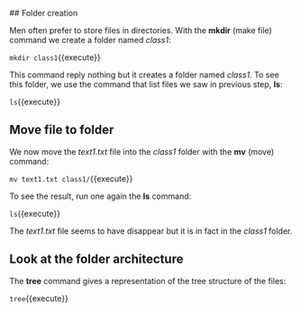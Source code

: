 ## Folder creation

Men often prefer to store files in directories. 
With the **mkdir** (make file) command we create a folder named _class1_:

`mkdir class1`{{execute}}

This command reply nothing but it creates a folder named _class1_. To see this folder, we use the command that list files we saw in previous step, **ls**:

`ls`{{execute}}

## Move file to folder

We now move the _text1.txt_ file into the _class1_ folder with the **mv** (move) command:

`mv text1.txt class1/`{{execute}}

To see the result, run one again the **ls** command:

`ls`{{execute}}

The _text1.txt_ file seems to have disappear but it is in fact in the _class1_ folder.

## Look at the folder architecture

The **tree** command gives a representation of the tree structure of the files:

`tree`{{execute}}
